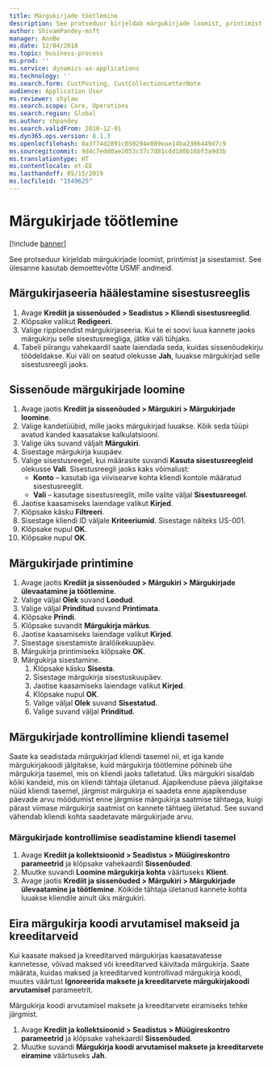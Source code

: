 ```yaml
---
title: Märgukirjade töötlemine
description: See protseduur kirjeldab märgukirjade loomist, printimist ja sisestamist.
author: ShivamPandey-msft
manager: AnnBe
ms.date: 12/04/2018
ms.topic: business-process
ms.prod: ''
ms.service: dynamics-ax-applications
ms.technology: ''
ms.search.form: CustPosting, CustCollectionLetterNote
audience: Application User
ms.reviewer: shylaw
ms.search.scope: Core, Operations
ms.search.region: Global
ms.author: shpandey
ms.search.validFrom: 2018-12-01
ms.dyn365.ops.version: 8.1.3
ms.openlocfilehash: 8a3f74d2891c050294e089eae14ba2386449d7c9
ms.sourcegitcommit: 9d4c7edd0ae2053c37c7d81cdd180b16bf3a9d3b
ms.translationtype: HT
ms.contentlocale: et-EE
ms.lasthandoff: 05/15/2019
ms.locfileid: "1549625"
---
```

# <a name="process-collection-letters"></a>Märgukirjade töötlemine

[!include [banner](../../includes/banner.md)]

See protseduur kirjeldab märgukirjade loomist, printimist ja sisestamist. See ülesanne kasutab demoettevõtte USMF andmeid.

## <a name="set-up-a-collection-letter-sequence-on-the-posting-profile"></a>Märgukirjaseeria häälestamine sisestusreeglis
1. Avage **Krediit ja sissenõuded > Seadistus > Kliendi sisestusreeglid**.
2. Klõpsake valikut **Redigeeri**.
3. Valige ripploendist märgukirjaseeria. Kui te ei soovi luua kannete jaoks märgukirju selle sisestusreegliga, jätke väli tühjaks.  
4. Tabeli piirangu vahekaardil saate laiendada seda, kuidas sissenõudekirju töödeldakse. Kui väli on seatud olekusse **Jah**, luuakse märgukirjad selle sisestusreegli jaoks.  

## <a name="create-collection-letters"></a>Sissenõude märgukirjade loomine
1. Avage jaotis **Krediit ja sissenõuded > Märgukiri > Märgukirjade loomine**.
2. Valige kandetüübid, mille jaoks märgukirjad luuakse. Kõik seda tüüpi avatud kanded kaasatakse kalkulatsiooni.  
2. Valige üks suvand väljalt **Märgukiri**.
3. Sisestage märgukirja kuupäev.
4. Valige sisestusreegel, kui määrasite suvandi **Kasuta sisestusreegleid** olekusse **Vali**. Sisestusreegli jaoks kaks võimalust:   
   - **Konto** – kasutab iga viivisearve kohta kliendi kontole määratud sisestusreeglit.   
   - **Vali** – kasutage sisestusreeglit, mille valite väljal **Sisestusreegel**.  
5. Jaotise kaasamiseks laiendage valikut **Kirjed**.
6. Klõpsake käsku **Filtreeri**.
7. Sisestage kliendi ID väljale **Kriteeriumid**. Sisestage näiteks US-001.
8. Klõpsake nupul **OK**.
9. Klõpsake nupul **OK**.

## <a name="print-collection-letters"></a>Märgukirjade printimine
1. Avage jaotis **Krediit ja sissenõuded > Märgukiri > Märgukirjade ülevaatamine ja töötlemine**.
2. Valige väljal **Olek** suvand **Loodud**.
3. Valige väljal **Prinditud** suvand **Printimata**.
4. Klõpsake **Prindi**.
5. Klõpsake suvandit **Märgukirja märkus**.
6. Jaotise kaasamiseks laiendage valikut **Kirjed**.
7. Sisestage sisestamiste äralõikekuupäev.
8. Märgukirja printimiseks klõpsake **OK**.
9. Märgukirja sisestamine.
   1. Klõpsake käsku **Sisesta**.
   2. Sisestage märgukirja sisestuskuupäev.
   3. Jaotise kaasamiseks laiendage valikut **Kirjed**.
   4. Klõpsake nupul **OK**.
   5. Valige väljal **Olek** suvand **Sisestatud**.
   6. Valige suvand väljal **Prinditud**.

## <a name="control-collection-letters-at-the-customer-level"></a>Märgukirjade kontrollimine kliendi tasemel
Saate ka seadistada märgukirjad kliendi tasemel nii, et iga kande märgukirjakoodi jälgitakse, kuid märgukirja töötlemine põhineb ühe märgukirja tasemel, mis on kliendi jaoks talletatud. Üks märgukiri sisaldab kõiki kandeid, mis on kliendi tähtaja ületanud. Ajapikenduse päeva jälgitakse nüüd kliendi tasemel, järgmist märgukirja ei saadeta enne ajapikenduse päevade arvu möödumist enne järgmise märgukirja saatmise tähtaega, kuigi pärast viimase märgukirja saatmist on kannete tähtaeg ületatud. See suvand vähendab kliendi kohta saadetavate märgukirjade arvu. 

### <a name="set-up-the-customer-to-control-collection-letters-at-the-customer-level"></a>Märgukirjade kontrollimise seadistamine kliendi tasemel
1.  Avage **Krediit ja kollektsioonid > Seadistus > Müügireskontro parameetrid** ja klõpsake vahekaardil **Sissenõuded**. 
2.  Muutke suvandi **Loomine märgukirja kohta** väärtuseks **Klient**. 
3.  Avage jaotis **Krediit ja sissenõuded > Märgukiri > Märgukirjade ülevaatamine ja töötlemine**. Kõikide tähtaja ületanud kannete kohta luuakse kliendile ainult üks märgukiri.

## <a name="ignore-payments-and-credit-memos-when-calculating-the-collection-letter-code"></a>Eira märgukirja koodi arvutamisel makseid ja kreeditarveid
Kui kaasate maksed ja kreeditarved märgukirjas kaasatavatesse kannetesse, võivad maksed või kreeditarved käivitada märgukirja. Saate määrata, kuidas maksed ja kreeditarved kontrollivad märgukirja koodi, muutes väärtust **Ignoreerida maksete ja kreeditarvete märgukirjakoodi arvutamisel** parameetrit. 

Märgukirja koodi arvutamisel maksete ja kreeditarvete eiramiseks tehke järgmist.
1. Avage **Krediit ja kollektsioonid > Seadistus > Müügireskontro parameetrid** ja klõpsake vahekaardil **Sissenõuded**. 
2. Muutke suvandi **Märgukirja koodi arvutamisel maksete ja kreeditarvete eiramine** väärtuseks **Jah**.
